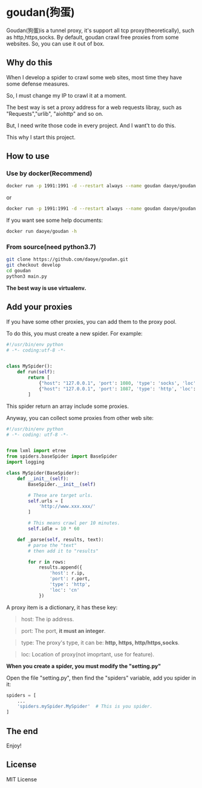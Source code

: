 # goudan(狗蛋)

Goudan(狗蛋)is a tunnel proxy, it's support all tcp proxy(theoretically), such as http,https,socks.
By default, goudan crawl free proxies from some websites. So, you can use it out of box.

## Why do this

When I develop a spider to crawl some web sites, most time they have some defense measures.

So, I must change my IP to crawl it at a moment.

The best way is set a proxy address for a web requests libray, such as "Requests","urlib", "aiohttp" and so on.

But, I need write those code in every project. And I want't to do this.

This why I start this project.

## How to use

### Use by docker(Recommend)

```bash
docker run -p 1991:1991 -d --restart always --name goudan daoye/goudan
```

or

```bash
docker run -p 1991:1991 -d --restart always --name goudan daoye/goudan --log_level 10 -r 10 -i 60 -t socks
```

If you want see some help documents:

```bash
docker run daoye/goudan -h
```

### From source(need python3.7)

```bash
git clone https://github.com/daoye/goudan.git
git checkout develop
cd goudan
python3 main.py
```

__The best way is use virtualenv.__

## Add your proxies

If you have some other proxies, you can add them to the proxy pool.

To do this, you must create a new spider. For example:

```python
#!/usr/bin/env python
# -*- coding:utf-8 -*-


class MySpider():
    def run(self):
        return [
            {"host": "127.0.0.1", 'port': 1080, 'type': 'socks', 'loc': 'jp'},
            {"host": "127.0.0.1", 'port': 1087, 'type': 'http', 'loc': 'jp'}
        ]
```

This spider return an array include some proxies.

Anyway, you can collect some proxies from other web site:

```python
#!/usr/bin/env python
# -*- coding: utf-8 -*-


from lxml import etree
from spiders.baseSpider import BaseSpider
import logging

class MySpider(BaseSpider):
    def __init__(self):
        BaseSpider.__init__(self)

        # These are target urls.
        self.urls = [
            'http://www.xxx.xxx/'
        ]

        # This means crawl per 10 minutes.
        self.idle = 10 * 60 

    def _parse(self, results, text):
        # parse the "text"
        # then add it to "results"

        for r in rows:
            results.append({
                'host': r.ip,
                'port': r.port,
                'type': 'http',
                'loc': 'cn'
            })
```

A proxy item is a dictionary, it has these key:

> host: The ip address.

> port: The port, __it must an integer__.

> type: The proxy's type, it can be: __http, https, http/https,socks__.

> loc:   Location of proxy(not imoprtant, use for feature).

__When you create a spider, you must modify the "setting.py"__

Open the file "setting.py", then find the "spiders" variable, add you spider in it:

```python
spiders = [
    ...
    'spiders.mySpider.MySpider'  # This is you spider.
]
```

## The end

Enjoy!

## License

MIT License
